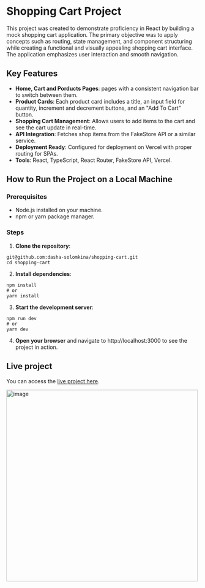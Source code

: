 # Shopping Cart Project

This project was created to demonstrate proficiency in React by building a mock shopping cart application. The primary objective was to apply concepts such as routing, state management, and component structuring while creating a functional and visually appealing shopping cart interface. The application emphasizes user interaction and smooth navigation.

## Key Features
- **Home, Cart and Porducts Pages**: pages with a consistent navigation bar to switch between them.
- **Product Cards**: Each product card includes a title, an input field for quantity, increment and decrement buttons, and an "Add To Cart" button.
- **Shopping Cart Management**: Allows users to add items to the cart and see the cart update in real-time.
- **API Integration**: Fetches shop items from the FakeStore API or a similar service.
- **Deployment Ready**: Configured for deployment on Vercel with proper routing for SPAs.
- **Tools**: React, TypeScript, React Router, FakeStore API, Vercel.

## How to Run the Project on a Local Machine

### Prerequisites

- Node.js installed on your machine.
- npm or yarn package manager.

### Steps

1. **Clone the repository**:

```
git@github.com:dasha-solomkina/shopping-cart.git
cd shopping-cart
```

2. **Install dependencies**:

```
npm install
# or
yarn install
```

3. **Start the development server**:

```
npm run dev
# or
yarn dev
```

4. **Open your browser** and navigate to http://localhost:3000 to see the project in action.

## Live project

You can access the [live project here](https://shopping-cart-lime-eta.vercel.app/).
</br>

<img src="https://github.com/user-attachments/assets/4cba5cf1-d5c9-4451-9865-9a5b606d5d50" alt="image" width="500"/>
